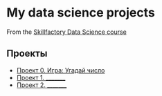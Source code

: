 # My data science projects
From the [Skillfactory Data Science course](http://skillfactory.ru/data-scientist)

## Проекты

* [Проект 0. Игра: Угадай число](hhttps://github.com/leogyk/test-2/project_0)
* [Проект 1. _______](_______________)
* [Проект 2. _______](_______________)
